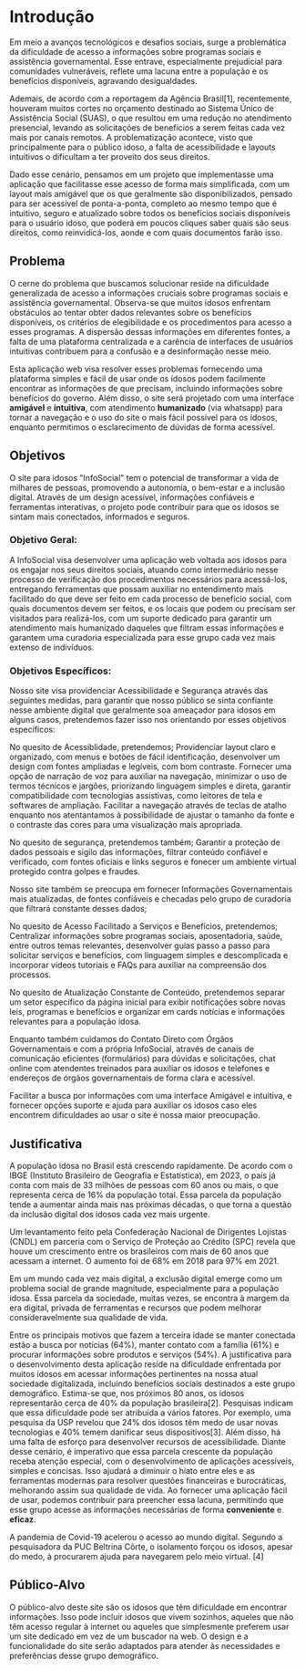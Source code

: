 # Introdução

Em meio a avanços tecnológicos e desafios sociais, surge a problemática da dificuldade de acesso a informações sobre programas sociais e assistência governamental. Esse entrave, especialmente prejudicial para comunidades vulneráveis, reflete uma lacuna entre a população e os benefícios disponíveis, agravando desigualdades.

Ademais, de acordo com a reportagem da Agência Brasil[1], recentemente, houveram muitos cortes no orçamento destinado ao Sistema Único de Assistência Social (SUAS), o que resultou em uma redução no atendimento presencial, levando as solicitações de benefícios a serem feitas cada vez mais por canais remotos. A problematização acontece, visto que principalmente para o público idoso, a falta de acessibilidade e layouts intuitivos o dificultam a ter proveito dos seus direitos.

Dado esse cenário, pensamos em um projeto que implementasse uma aplicação que facilitasse esse acesso de forma mais simplificada, com um layout mais amigável que os que geralmente são disponibilizados, pensado para ser acessível de ponta-a-ponta, completo ao mesmo tempo que é intuitivo, seguro e atualizado sobre todos os benefícios sociais disponíveis para o usuário idoso, que poderá em poucos cliques saber quais são seus direitos, como reinvidicá-los, aonde e com quais documentos farão isso.

## Problema

O cerne do problema que buscamos solucionar reside na dificuldade generalizada de acesso a informações cruciais sobre programas sociais e assistência governamental. Observa-se que muitos idosos enfrentam obstáculos ao tentar obter dados relevantes sobre os benefícios disponíveis, os critérios de elegibilidade e os procedimentos para acesso a esses programas. A dispersão dessas informações em diferentes fontes, a falta de uma plataforma centralizada e a carência de interfaces de usuários intuitivas contribuem para a confusão e a desinformação nesse meio.

Esta aplicação web visa resolver esses problemas fornecendo uma plataforma simples e fácil de usar onde os idosos podem facilmente encontrar as informações de que precisam, incluindo informações sobre benefícios do governo. Além disso, o site será projetado com uma interface **amigável** e **intuitiva**, com atendimento **humanizado** (via whatsapp) para tornar a navegação e o uso do site o mais fácil possível para os idosos, enquanto permitimos o esclarecimento de dúvidas de forma acessível.

## Objetivos

O site para idosos "InfoSocial" tem o potencial de transformar a vida de milhares de pessoas, promovendo a autonomia, o bem-estar e a inclusão digital. Através de um design acessível, informações confiáveis e ferramentas interativas, o projeto pode contribuir para que os idosos se sintam mais conectados, informados e seguros.

### Objetivo Geral:

A InfoSocial visa desenvolver uma aplicação web voltada aos idosos para os engajar nos seus direitos sociais, atuando como intermediário nesse processo de verificação dos procedimentos necessários para acessá-los, entregando ferramentas que possam auxiliar no entendimento mais facilitado do que deve ser feito em cada processo de benefício social, com quais documentos devem ser feitos, e os locais que podem ou precisam ser visitados para realizá-los, com um suporte dedicado para garantir um atendimento mais humanizado daqueles que filtram essas informações e garantem uma curadoria especializada para esse grupo cada vez mais extenso de indivíduos.

### Objetivos Específicos:

Nosso site visa providenciar Acessibilidade e Segurança através das seguintes medidas, para garantir que nosso público se sinta confiante nesse ambiente digital que geralmente soa ameaçador para idosos em alguns casos, pretendemos fazer isso nos orientando por esses objetivos específicos:

No quesito de Acessiblidade, pretendemos;
Providenciar layout claro e organizado, com menus e botões de fácil identificação, desenvolver um design com fontes ampliadas e legíveis, com bom contraste. Fornecer uma opção de narração de voz para auxiliar na navegação, minimizar o uso de termos técnicos e jargões, priorizando linguagem simples e direta, garantir compatibilidade com tecnologias assistivas, como leitores de tela e softwares de ampliação. Facilitar a navegação através de teclas de atalho enquanto nos atentantamos à possibilidade de ajustar o tamanho da fonte e o contraste das cores para uma visualização mais apropriada.

No quesito de segurança, pretendemos também;
Garantir a proteção de dados pessoais e sigilo das informações, filtrar conteúdo confiável e verificado, com fontes oficiais e links seguros e fonecer um ambiente virtual protegido contra golpes e fraudes.

Nosso site também se preocupa em fornecer Informações Governamentais mais atualizadas, de fontes confiáveis e checadas pelo grupo de curadoria que filtrará constante desses dados;

No quesito de Acesso Facilitado a Serviços e Benefícios, pretendemos; Centralizar informações sobre programas sociais, aposentadoria, saúde, entre outros temas relevantes, desenvolver guias passo a passo para solicitar serviços e benefícios, com linguagem simples e descomplicada e incorporar vídeos tutoriais e FAQs para auxiliar na compreensão dos processos.

No quesito de Atualização Constante de Conteúdo, pretendemos separar um setor específico da página inicial para exibir notificações sobre novas leis, programas e benefícios e organizar em cards notícias e informações relevantes para a população idosa.

Enquanto também cuidamos do Contato Direto com Órgãos Governamentais e com a própria InfoSocial, através de canais de comunicação eficientes (formulários) para dúvidas e solicitações, chat online com atendentes treinados para auxiliar os idosos e telefones e endereços de órgãos governamentais de forma clara e acessível.

Facilitar a busca por informações com uma interface Amigável e intuitiva, e fornecer opções suporte e ajuda para auxiliar os idosos caso eles encontrem dificuldades ao usar o site é nossa maior preocupação.

## Justificativa

A população idosa no Brasil está crescendo rapidamente. De acordo com o IBGE (Instituto Brasileiro de Geografia e Estatística), em 2023, o país já conta com mais de 33 milhões de pessoas com 60 anos ou mais, o que representa cerca de 16% da população total. Essa parcela da população tende a aumentar ainda mais nas próximas décadas, o que torna a questão da inclusão digital dos idosos cada vez mais urgente. 

Um levantamento feito pela Confederação Nacional de Dirigentes Lojistas (CNDL) em parceria com o Serviço de Proteção ao Crédito (SPC) revela que houve um crescimento entre os brasileiros com mais de 60 anos que acessam a internet. O aumento foi de 68% em 2018 para 97% em 2021.  

Em um mundo cada vez mais digital, a exclusão digital emerge como um problema social de grande magnitude, especialmente para a população idosa. Essa parcela da sociedade, muitas vezes, se encontra à margem da era digital, privada de ferramentas e recursos que podem melhorar consideravelmente sua qualidade de vida. 

Entre os principais motivos que fazem a terceira idade se manter conectada estão a busca por notícias (64%), manter contato com a família (61%) e procurar informações sobre produtos e serviços (54%). A justificativa para o desenvolvimento desta aplicação reside na dificuldade enfrentada por muitos idosos em acessar informações pertinentes na nossa atual sociedade digitalizada, incluindo benefícios sociais destinados a este grupo demográfico. Estima-se que, nos próximos 80 anos, os idosos representarão cerca de 40% da população brasileira[2]. Pesquisas indicam que essa dificuldade pode ser atribuída a vários fatores. Por exemplo, uma pesquisa da USP revelou que 24% dos idosos têm medo de usar novas tecnologias e 40% temem danificar seus dispositivos[3]. Além disso, há uma falta de esforço para desenvolver recursos de acessibilidade. Diante desse cenário, é imperativo que essa parcela crescente da população receba atenção especial, com o desenvolvimento de aplicações acessíveis, simples e concisas. Isso ajudará a diminuir o hiato entre eles e as ferramentas modernas para resolver questões financeiras e burocráticas, melhorando assim sua qualidade de vida. Ao fornecer uma aplicação fácil de usar, podemos contribuir para preencher essa lacuna, permitindo que esse grupo acesse as informações necessárias de forma **conveniente** e **eficaz**.

A pandemia de Covid-19 acelerou o acesso ao mundo digital. Segundo a pesquisadora da PUC Beltrina Côrte, o isolamento forçou os idosos, apesar do medo, à procurarem ajuda para navegarem pelo meio virtual. [4]

## Público-Alvo

O público-alvo deste site são os idosos que têm dificuldade em encontrar informações. Isso pode incluir idosos que vivem sozinhos, aqueles que não têm acesso regular à internet ou aqueles que simplesmente preferem usar um site dedicado em vez de um buscador na web. O design e a funcionalidade do site serão adaptados para atender às necessidades e preferências desse grupo demográfico.
